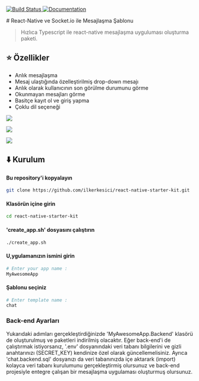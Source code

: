 <p>
  <a href="https://github.com/ilkerkesici/react-native-starter-kit/blob/master/template/chat/README.tr.md">
    <img alt="Build Status" src="https://img.shields.io/static/v1?label=dil&message=tr&color=red" target="_blank" />
 </a>
  <a href="https://github.com/ilkerkesici/react-native-starter-kit/blob/master/template/chat/README.md">
    <img alt="Documentation" src="https://img.shields.io/static/v1?label=lang&message=en&color=blue" target="_blank" />
  </a>
  
</p>
# React-Native ve Socket.io ile Mesajlaşma Şablonu 

> Hızlıca Typescript ile react-native mesajlaşma uyguluması oluşturma paketi.

## :star: Özellikler

- Anlık mesajlaşma
- Mesaj ulaştığında özelleştirilmiş drop-down mesajı
- Anlık olarak kullanıcının son görülme durumunu görme
- Okunmayan mesajları görme
- Basitçe kayıt ol ve giriş yapma
- Çoklu dil seçeneği


![](./assets/dropdown_usage.gif)

![](./assets/online_status.gif)

![](./assets/info_read.gif)


## :arrow_down: Kurulum

#### Bu repository'i kopyalayın

```sh
git clone https://github.com/ilkerkesici/react-native-starter-kit.git
```
#### Klasörün içine girin

```sh
cd react-native-starter-kit
```
#### 'create_app.sh' dosyasını çalıştırın

```sh
./create_app.sh
```
#### U,ygulamanızın ismini girin

```sh
# Enter your app name :
MyAwesomeApp
```
#### Şablonu seçiniz

```sh
# Enter template name :
chat
```
### Back-end Ayarları
Yukarıdaki adımları gerçekleştirdiğinizde 'MyAwesomeApp.Backend' klasörü de oluşturulmuş ve paketleri indirilmiş olacaktır. Eğer back-end'i de çalıştırmak istiyorsanız, '.env' dosyanındaki veri tabanı bilgilerini ve gizli anahtarınızı (SECRET_KEY) kendinize özel olarak güncellemelisiniz. Ayrıca 'chat.backend.sql' dosyanızı da veri tabanınızda içe aktarark (import) kolayca veri tabanı kurulumunu gerçekleştirmiş olursunuz ve back-end projesiyle entegre çalışan bir mesajlaşma uygulaması oluşturmuş olursunuz.


